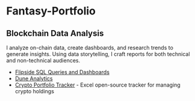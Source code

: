 # Fantasy-Portfolio
## Blockchain Data Analysis
I analyze on-chain data, create dashboards, and research trends to generate insights.
Using data storytelling, I craft reports for both technical and non-technical audiences.

- [Flipside SQL Queries and Dashboards](https://flipsidecrypto.xyz/fantasy)
- [Dune Analytics](https://dune.com/girlfantasy)
- [Crypto Portfolio Tracker](https://github.com/GirlFantasy/crypto-portfolio-tracker) - Excel open-source tracker for managing crypto holdings
